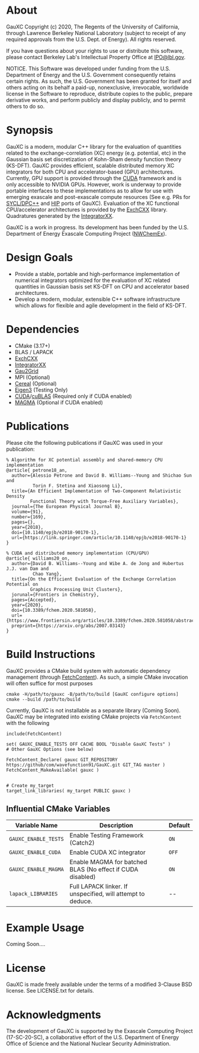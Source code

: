# About

GauXC Copyright (c) 2020, The Regents of the University of California,
through Lawrence Berkeley National Laboratory (subject to receipt of
any required approvals from the U.S. Dept. of Energy). All rights reserved.

If you have questions about your rights to use or distribute this software,
please contact Berkeley Lab's Intellectual Property Office at
IPO@lbl.gov.

NOTICE.  This Software was developed under funding from the U.S. Department
of Energy and the U.S. Government consequently retains certain rights.  As
such, the U.S. Government has been granted for itself and others acting on
its behalf a paid-up, nonexclusive, irrevocable, worldwide license in the
Software to reproduce, distribute copies to the public, prepare derivative 
works, and perform publicly and display publicly, and to permit others to do so.

# Synopsis

GauXC is a modern, modular C++ library for the evaluation of quantities related
to the exchange-correlation (XC) energy (e.g. potential, etc) in the Gaussian
basis set discretization of Kohn-Sham density function theory (KS-DFT). GauXC
provides efficient, scalable distributed memory XC integrators for both CPU and
accelerator-based (GPU) architectures. Currently, GPU support is provided through
the [CUDA](https://docs.nvidia.com/cuda/cuda-c-programming-guide/index.html)
framework and is only accessible to NVIDIA GPUs. However, work is underway to
provide portable interfaces to these implementations as to allow for use with
emerging exascale and post-exascale compute resources (See e.g. PRs for
[SYCL/DPC++](https://github.com/wavefunction91/GauXC/pull/4) and 
[HIP](https://github.com/wavefunction91/GauXC/pull/5) ports of GauXC). Evaluation
of the XC functional CPU/accelerator architectures is provided by the
[ExchCXX](https://github.com/wavefunction91/ExchCXX) library. Quadratures generated
by the [IntegratorXX](https://github.com/wavefunction91/IntegratorXX).

GauXC is a work in progress. Its development has been funded by the U.S.
Department of Energy Exascale Computing Project 
([NWChemEx](https://github.com/NWChemEx-Project)).


# Design Goals

* Provide a stable, portable and high-performance implementation of numerical
integrators optimized for the evaluation of XC related quantities in Gaussian
basis set KS-DFT on CPU and accelerator based architectures.
* Develop a modern, modular, extensible C++ software infrastructure which allows
for flexible and agile development in the field of KS-DFT.

# Dependencies

* CMake (3.17+)
* BLAS / LAPACK
* [ExchCXX](https://github.com/wavefunction91/ExchCXX)
* [IntegratorXX](https://github.com/wavefunction91/IntegratorXX)
* [Gau2Grid](https://github.com/dgasmith/gau2grid)
* MPI (Optional)
* [Cereal](https://github.com/USCiLab/cereal) (Optional)
* [Eigen3](https://eigen.tuxfamily.org/dox/) (Testing Only)
* [CUDA](https://docs.nvidia.com/cuda/cuda-c-programming-guide/index.html)/[cuBLAS](https://docs.nvidia.com/cuda/cublas/index.html) (Required only if CUDA enabled)
* [MAGMA](https://icl.utk.edu/magma/) (Optional if CUDA enabled)


# Publications

Please cite the following publications if GauXC was used in your publication:
```
% Algorithm for XC potential assembly and shared-memory CPU implementation
@article{ petrone18_an,
  author={Alessio Petrone and David B. Williams--Young and Shichao Sun and
          Torin F. Stetina and Xiaosong Li},
  title={An Efficient Implementation of Two-Component Relativistic Density 
         Functional Theory with Torque-Free Auxiliary Variables},
  journal={The European Physical Journal B},
  volume={91},
  number={169},
  pages={},
  year={2018},
  doi={10.1140/epjb/e2018-90170-1},
  url={https://link.springer.com/article/10.1140/epjb/e2018-90170-1}
}

% CUDA and distributed memory implementation (CPU/GPU)
@article{ williams20_on,
  author={David B. Williams--Young and Wibe A. de Jong and Hubertus J.J. van Dam and
          Chao Yang},
  title={On the Efficient Evaluation of the Exchange Correlation Potential on 
         Graphics Processing Unit Clusters},
  jorunal={Frontiers in Chemistry},
  pages={Accepted},
  year={2020},
  doi={10.3389/fchem.2020.581058},
  url={https://www.frontiersin.org/articles/10.3389/fchem.2020.581058/abstract},
  preprint={https://arxiv.org/abs/2007.03143}
}
```


# Build Instructions

GauXC provides a CMake build system with automatic dependency management (through [FetchContent](https://cmake.org/cmake/help/latest/module/FetchContent.html)).
As such, a simple CMake invocation will often suffice for most purposes
```
cmake -H/path/to/gauxc -B/path/to/build [GauXC configure options]
cmake --build /path/to/build
```

Currently, GauXC is not installable as a separate library (Coming Soon). GauXC may be integrated 
into existing CMake projects via `FetchContent` with the following
```
include(FetchContent)

set( GAUXC_ENABLE_TESTS OFF CACHE BOOL "Disable GauXC Tests" )
# Other GauXC Options (see below)

FetchContent_Declare( gauxc GIT_REPOSITORY https://github/com/wavefunction91/GauXC.git GIT_TAG master )
FetchContent_MakeAvailable( gauxc )


# Create my_target
target_link_libraries( my_target PUBLIC gauxc )
```

## Influential CMake Variables

| Variable Name         | Description                                                    | Default  |
|-----------------------|----------------------------------------------------------------|----------|
| `GAUXC_ENABLE_TESTS`  | Enable Testing Framework (Catch2)                              | `ON`     |
| `GAUXC_ENABLE_CUDA`   | Enable CUDA XC integrator                                      | `OFF`    |
| `GAUXC_ENABLE_MAGMA`  | Enable MAGMA for batched BLAS (No effect if CUDA disabled)     | `ON`     | 
| `lapack_LIBRARIES`    | Full LAPACK linker. If unspecified, will attempt to deduce.    |  --      |




# Example Usage

Coming Soon....


# License

GauXC is made freely available under the terms of a modified 3-Clause BSD license. See
LICENSE.txt for details.

# Acknowledgments

The development of GauXC is supported by the Exascale Computing Project
(17-SC-20-SC), a collaborative effort of the U.S. Department of Energy Office
of Science and the National Nuclear Security Administration.
